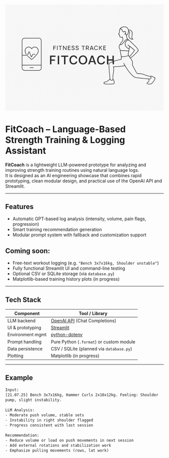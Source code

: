 <p align="center">
  <img src="https://github.com/walsamer/fitcoach/raw/main/assets/fitcoach_banner.png" alt="FitCoach Banner" width="600"/>
</p>

# FitCoach – Language-Based Strength Training & Logging Assistant

**FitCoach** is a lightweight LLM-powered prototype for analyzing and improving strength training routines using natural language logs.  
It is designed as an AI engineering showcase that combines rapid prototyping, clean modular design, and practical use of the OpenAI API and Streamlit.

---

## Features
- Automatic GPT-based log analysis (intensity, volume, pain flags, progression)
- Smart training recommendation generation
- Modular prompt system with fallback and customization support


## Coming soon:
- Free-text workout logging (e.g. `"Bench 3x7x16kg, Shoulder unstable"`)
- Fully functional Streamlit UI and command-line testing
- Optional CSV or SQLite storage (via `database.py`)
- Matplotlib-based training history plots (in progress)

---

## Tech Stack

| Component        | Tool / Library         |
|------------------|------------------------|
| LLM backend      | [OpenAI API](https://openai.com/api) (Chat Completions) |
| UI & prototyping | [Streamlit](https://streamlit.io) |
| Environment mgmt | [python-dotenv](https://pypi.org/project/python-dotenv/) |
| Prompt handling  | Pure Python (`.format`) or custom module |
| Data persistence | CSV / SQLite (planned via `database.py`) |
| Plotting         | Matplotlib (in progress) |

---

## Example

```text
Input:
[21.07.25] Bench 3x7x16kg, Hammer Curls 2x10x12kg. Feeling: Shoulder pump, slight instability.

LLM Analysis:
- Moderate push volume, stable sets
- Instability in right shoulder flagged
- Progress consistent with last session

Recommendation:
- Reduce volume or load on push movements in next session
- Add external rotations and stabilization work
- Emphasize pulling movements (rows, lat work)
